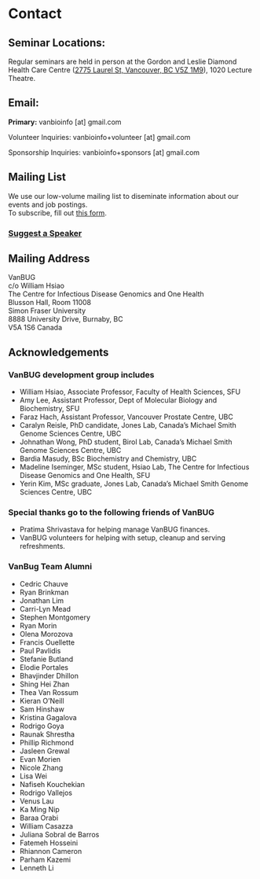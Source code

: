 # Contact

## **Seminar Locations:**

Regular seminars are held in person at the Gordon and Leslie Diamond Health Care Centre ([2775 Laurel St, Vancouver, BC V5Z 1M9](https://maps.app.goo.gl/bvXxcRMzUaC2cQkG7)), 1020 Lecture Theatre.

## **Email:**

**Primary:** vanbioinfo [at] gmail.com

Volunteer Inquiries: vanbioinfo+volunteer [at] gmail.com

Sponsorship Inquiries: vanbioinfo+sponsors [at] gmail.com

## Mailing List

We use our low-volume mailing list to diseminate information about our events and job postings.<br>
To subscribe, fill out [this form](https://dashboard.mailerlite.com/forms/1208260/139100012863816994/share).<br>

### [**Suggest a Speaker**](https://forms.gle/kXtGzhC2t9ngxnHz5 "Suggest a Speaker")

## Mailing Address

VanBUG<br>
c/o William Hsiao<br>
The Centre for Infectious Disease Genomics and One Health<br>
Blusson Hall, Room 11008<br>
Simon Fraser University<br>
8888 University Drive, Burnaby, BC<br>
V5A 1S6 Canada

## Acknowledgements

### VanBUG development group includes

- William Hsiao, Associate Professor, Faculty of Health Sciences, SFU
- Amy Lee, Assistant Professor, Dept of Molecular Biology and Biochemistry, SFU
- Faraz Hach, Assistant Professor, Vancouver Prostate Centre, UBC
- Caralyn Reisle, PhD candidate, Jones Lab, Canada’s Michael Smith Genome Sciences Centre, UBC
- Johnathan Wong, PhD student, Birol Lab, Canada’s Michael Smith Genome Sciences Centre, UBC
- Bardia Masudy, BSc Biochemistry and Chemistry, UBC
- Madeline Iseminger, MSc student, Hsiao Lab, The Centre for Infectious Disease Genomics and One Health, SFU
- Yerin Kim, MSc graduate, Jones Lab, Canada’s Michael Smith Genome Sciences Centre, UBC

### Special thanks go to the following friends of VanBUG

- Pratima Shrivastava for helping manage VanBUG finances.
- VanBUG volunteers for helping with setup, cleanup and serving refreshments.

### VanBug Team Alumni

- Cedric Chauve
- Ryan Brinkman
- Jonathan Lim
- Carri-Lyn Mead
- Stephen Montgomery
- Ryan Morin
- Olena Morozova
- Francis Ouellette
- Paul Pavlidis
- Stefanie Butland
- Elodie Portales
- Bhavjinder Dhillon
- Shing Hei Zhan
- Thea Van Rossum
- Kieran O’Neill
- Sam Hinshaw
- Kristina Gagalova
- Rodrigo Goya
- Raunak Shrestha
- Phillip Richmond
- Jasleen Grewal
- Evan Morien
- Nicole Zhang
- Lisa Wei
- Nafiseh Kouchekian
- Rodrigo Vallejos
- Venus Lau
- Ka Ming Nip
- Baraa Orabi
- William Casazza
- Juliana Sobral de Barros
- Fatemeh Hosseini
- Rhiannon Cameron
- Parham Kazemi
- Lenneth Li
